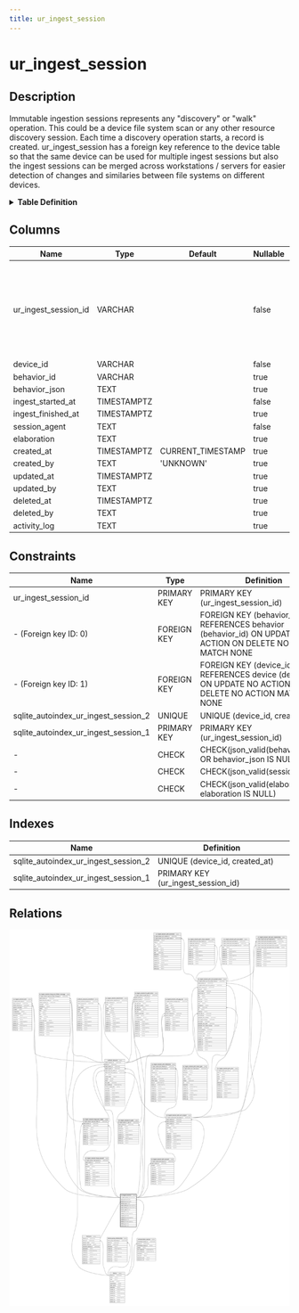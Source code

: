 ```yaml
---
title: ur_ingest_session
---
```


# ur_ingest_session

## Description

Immutable ingestion sessions represents any "discovery" or "walk" operation.
This could be a device file system scan or any other resource discovery session.
Each time a discovery operation starts, a record is created. ur_ingest_session
has a foreign key reference to the device table so that the same device can be
used for multiple ingest sessions but also the ingest sessions can be merged
across workstations / servers for easier detection of changes and similaries
between file systems on different devices.

<details>
<summary><strong>Table Definition</strong></summary>

```sql
CREATE TABLE "ur_ingest_session" (
    "ur_ingest_session_id" VARCHAR PRIMARY KEY NOT NULL,
    "device_id" VARCHAR NOT NULL,
    "behavior_id" VARCHAR,
    "behavior_json" TEXT CHECK(json_valid(behavior_json) OR behavior_json IS NULL),
    "ingest_started_at" TIMESTAMPTZ NOT NULL,
    "ingest_finished_at" TIMESTAMPTZ,
    "session_agent" TEXT CHECK(json_valid(session_agent)) NOT NULL,
    "elaboration" TEXT CHECK(json_valid(elaboration) OR elaboration IS NULL),
    "created_at" TIMESTAMPTZ DEFAULT CURRENT_TIMESTAMP,
    "created_by" TEXT DEFAULT 'UNKNOWN',
    "updated_at" TIMESTAMPTZ,
    "updated_by" TEXT,
    "deleted_at" TIMESTAMPTZ,
    "deleted_by" TEXT,
    "activity_log" TEXT,
    FOREIGN KEY("device_id") REFERENCES "device"("device_id"),
    FOREIGN KEY("behavior_id") REFERENCES "behavior"("behavior_id"),
    UNIQUE("device_id", "created_at")
)
```

</details>

## Columns

| Name                 | Type        | Default           | Nullable | Children                                                                                                                                                                                                                                                                                                                                                                                                                                                                                                                                                                                                                                                                                                                                                                                                                                                                                                                                                                                                                                                                                                                                                                                                                                                      | Parents                                                           | Comment                                                                   |
| -------------------- | ----------- | ----------------- | -------- | ------------------------------------------------------------------------------------------------------------------------------------------------------------------------------------------------------------------------------------------------------------------------------------------------------------------------------------------------------------------------------------------------------------------------------------------------------------------------------------------------------------------------------------------------------------------------------------------------------------------------------------------------------------------------------------------------------------------------------------------------------------------------------------------------------------------------------------------------------------------------------------------------------------------------------------------------------------------------------------------------------------------------------------------------------------------------------------------------------------------------------------------------------------------------------------------------------------------------------------------------------------- | ----------------------------------------------------------------- | ------------------------------------------------------------------------- |
| ur_ingest_session_id | VARCHAR     |                   | false    | [ur_ingest_session_fs_path](/docs/standard-library/rssd-schema/ur_ingest_session_fs_path) [uniform_resource](/docs/standard-library/rssd-schema/uniform_resource) [ur_ingest_session_fs_path_entry](/docs/standard-library/rssd-schema/ur_ingest_session_fs_path_entry) [ur_ingest_session_task](/docs/standard-library/rssd-schema/ur_ingest_session_task) [ur_ingest_session_imap_account](/docs/standard-library/rssd-schema/ur_ingest_session_imap_account) [ur_ingest_session_imap_acct_folder](/docs/standard-library/rssd-schema/ur_ingest_session_imap_acct_folder) [ur_ingest_session_imap_acct_folder_message](/docs/standard-library/rssd-schema/ur_ingest_session_imap_acct_folder_message) [ur_ingest_session_plm_account](/docs/standard-library/rssd-schema/ur_ingest_session_plm_account) [ur_ingest_session_plm_acct_project](/docs/standard-library/rssd-schema/ur_ingest_session_plm_acct_project) [ur_ingest_session_plm_acct_project_issue](/docs/standard-library/rssd-schema/ur_ingest_session_plm_acct_project_issue) [ur_ingest_session_udi_pgp_sql](/docs/standard-library/rssd-schema/ur_ingest_session_udi_pgp_sql) |                                                                   | {"isSqlDomainZodDescrMeta":true,"isVarChar":true}                         |
| device_id            | VARCHAR     |                   | false    |                                                                                                                                                                                                                                                                                                                                                                                                                                                                                                                                                                                                                                                                                                                                                                                                                                                                                                                                                                                                                                                                                                                                                                                                                                                               | [device](/docs/standard-library/rssd-schema/device)     | {"isSqlDomainZodDescrMeta":true,"isVarChar":true}                         |
| behavior_id          | VARCHAR     |                   | true     |                                                                                                                                                                                                                                                                                                                                                                                                                                                                                                                                                                                                                                                                                                                                                                                                                                                                                                                                                                                                                                                                                                                                                                                                                                                               | [behavior](/docs/standard-library/rssd-schema/behavior) | {"isSqlDomainZodDescrMeta":true,"isVarChar":true}                         |
| behavior_json        | TEXT        |                   | true     |                                                                                                                                                                                                                                                                                                                                                                                                                                                                                                                                                                                                                                                                                                                                                                                                                                                                                                                                                                                                                                                                                                                                                                                                                                                               |                                                                   | {"isSqlDomainZodDescrMeta":true,"isJsonText":true}                        |
| ingest_started_at    | TIMESTAMPTZ |                   | false    |                                                                                                                                                                                                                                                                                                                                                                                                                                                                                                                                                                                                                                                                                                                                                                                                                                                                                                                                                                                                                                                                                                                                                                                                                                                               |                                                                   | {"isSqlDomainZodDescrMeta":true,"isDateSqlDomain":true,"isDateTime":true} |
| ingest_finished_at   | TIMESTAMPTZ |                   | true     |                                                                                                                                                                                                                                                                                                                                                                                                                                                                                                                                                                                                                                                                                                                                                                                                                                                                                                                                                                                                                                                                                                                                                                                                                                                               |                                                                   | {"isSqlDomainZodDescrMeta":true,"isDateSqlDomain":true,"isDateTime":true} |
| session_agent        | TEXT        |                   | false    |                                                                                                                                                                                                                                                                                                                                                                                                                                                                                                                                                                                                                                                                                                                                                                                                                                                                                                                                                                                                                                                                                                                                                                                                                                                               |                                                                   | {"isSqlDomainZodDescrMeta":true,"isJsonText":true}                        |
| elaboration          | TEXT        |                   | true     |                                                                                                                                                                                                                                                                                                                                                                                                                                                                                                                                                                                                                                                                                                                                                                                                                                                                                                                                                                                                                                                                                                                                                                                                                                                               |                                                                   | {"isSqlDomainZodDescrMeta":true,"isJsonText":true}                        |
| created_at           | TIMESTAMPTZ | CURRENT_TIMESTAMP | true     |                                                                                                                                                                                                                                                                                                                                                                                                                                                                                                                                                                                                                                                                                                                                                                                                                                                                                                                                                                                                                                                                                                                                                                                                                                                               |                                                                   |                                                                           |
| created_by           | TEXT        | 'UNKNOWN'         | true     |                                                                                                                                                                                                                                                                                                                                                                                                                                                                                                                                                                                                                                                                                                                                                                                                                                                                                                                                                                                                                                                                                                                                                                                                                                                               |                                                                   |                                                                           |
| updated_at           | TIMESTAMPTZ |                   | true     |                                                                                                                                                                                                                                                                                                                                                                                                                                                                                                                                                                                                                                                                                                                                                                                                                                                                                                                                                                                                                                                                                                                                                                                                                                                               |                                                                   |                                                                           |
| updated_by           | TEXT        |                   | true     |                                                                                                                                                                                                                                                                                                                                                                                                                                                                                                                                                                                                                                                                                                                                                                                                                                                                                                                                                                                                                                                                                                                                                                                                                                                               |                                                                   |                                                                           |
| deleted_at           | TIMESTAMPTZ |                   | true     |                                                                                                                                                                                                                                                                                                                                                                                                                                                                                                                                                                                                                                                                                                                                                                                                                                                                                                                                                                                                                                                                                                                                                                                                                                                               |                                                                   |                                                                           |
| deleted_by           | TEXT        |                   | true     |                                                                                                                                                                                                                                                                                                                                                                                                                                                                                                                                                                                                                                                                                                                                                                                                                                                                                                                                                                                                                                                                                                                                                                                                                                                               |                                                                   |                                                                           |
| activity_log         | TEXT        |                   | true     |                                                                                                                                                                                                                                                                                                                                                                                                                                                                                                                                                                                                                                                                                                                                                                                                                                                                                                                                                                                                                                                                                                                                                                                                                                                               |                                                                   | {"isSqlDomainZodDescrMeta":true,"isJsonSqlDomain":true}                   |

## Constraints

| Name                                 | Type        | Definition                                                                                                     |
| ------------------------------------ | ----------- | -------------------------------------------------------------------------------------------------------------- |
| ur_ingest_session_id                 | PRIMARY KEY | PRIMARY KEY (ur_ingest_session_id)                                                                             |
| - (Foreign key ID: 0)                | FOREIGN KEY | FOREIGN KEY (behavior_id) REFERENCES behavior (behavior_id) ON UPDATE NO ACTION ON DELETE NO ACTION MATCH NONE |
| - (Foreign key ID: 1)                | FOREIGN KEY | FOREIGN KEY (device_id) REFERENCES device (device_id) ON UPDATE NO ACTION ON DELETE NO ACTION MATCH NONE       |
| sqlite_autoindex_ur_ingest_session_2 | UNIQUE      | UNIQUE (device_id, created_at)                                                                                 |
| sqlite_autoindex_ur_ingest_session_1 | PRIMARY KEY | PRIMARY KEY (ur_ingest_session_id)                                                                             |
| -                                    | CHECK       | CHECK(json_valid(behavior_json) OR behavior_json IS NULL)                                                      |
| -                                    | CHECK       | CHECK(json_valid(session_agent))                                                                               |
| -                                    | CHECK       | CHECK(json_valid(elaboration) OR elaboration IS NULL)                                                          |

## Indexes

| Name                                 | Definition                         |
| ------------------------------------ | ---------------------------------- |
| sqlite_autoindex_ur_ingest_session_2 | UNIQUE (device_id, created_at)     |
| sqlite_autoindex_ur_ingest_session_1 | PRIMARY KEY (ur_ingest_session_id) |

## Relations

![er](../../../../../assets/images/content/docs/standard-library/rssd-schema/ur_ingest_session.svg)
